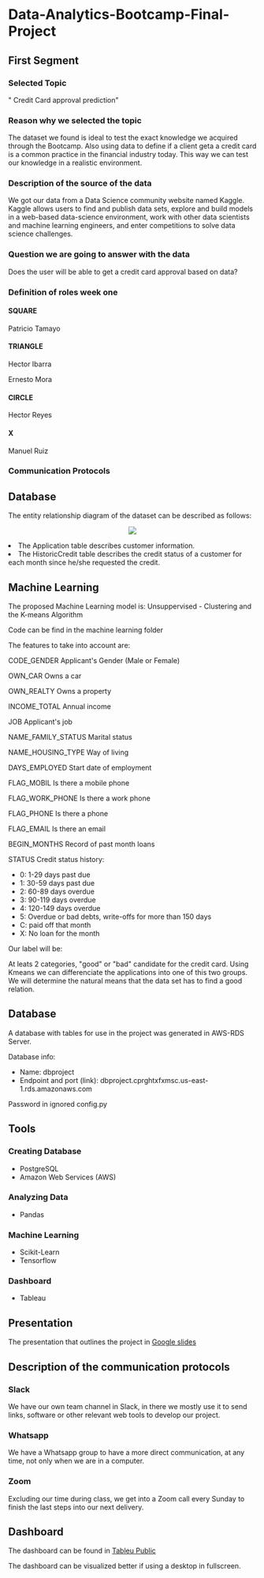 # Data-Analytics-Bootcamp-Final-Project

## First Segment

### Selected Topic
" Credit Card approval prediction"

### Reason why we selected the topic
The dataset we found is ideal to test the exact knowledge we acquired through the Bootcamp. Also using data to define if a client geta a credit card is a common practice in the financial industry today. This way we can test our knowledge in a realistic environment.


### Description of the source of the data
We got our data from a Data Science community website named Kaggle. Kaggle allows users to find and publish data sets, explore and build models in a web-based data-science environment, work with other data scientists and machine learning engineers, and enter competitions to solve data science challenges.

### Question we are going to answer with the data
Does the user will be able to get a credit card approval based on data?

### Definition of roles week one

#### SQUARE
Patricio Tamayo
#### TRIANGLE
Hector Ibarra

Ernesto Mora
#### CIRCLE
Hector Reyes
#### X
Manuel Ruiz
### Communication Protocols

## Database 
The entity relationship diagram of the dataset can be described as follows: 

<p align="center">
 <img src="https://user-images.githubusercontent.com/21972342/153769706-a98d666f-3b62-407f-8685-d0c4a8df1d84.png"/>
</p?

- The Application table describes customer information.
- The HistoricCredit table describes the credit status of a customer for each month since he/she requested the credit.

## Machine Learning


The proposed Machine Learning model is: 
Unsuppervised - Clustering and the K-means Algorithm

Code can be find in the machine learning folder

The features to take into account are: 

CODE_GENDER     Applicant's Gender (Male or Female)

OWN_CAR     Owns a car

OWN_REALTY      Owns a property

INCOME_TOTAL        Annual income	

JOB     Applicant's job	

NAME_FAMILY_STATUS      Marital status	

NAME_HOUSING_TYPE       Way of living	

DAYS_EMPLOYED       Start date of employment

FLAG_MOBIL      Is there a mobile phone	

FLAG_WORK_PHONE     Is there a work phone	

FLAG_PHONE      Is there a phone	

FLAG_EMAIL      Is there an email	

BEGIN_MONTHS        Record of past month loans

STATUS      Credit status history:
-   0: 1-29 days past due 
-   1: 30-59 days past due 
-   2: 60-89 days overdue 
-   3: 90-119 days overdue 
-   4: 120-149 days overdue 
-   5: Overdue or bad debts, write-offs for more than 150 days 
-   C: paid off that month 
-   X: No loan for the month

Our label will be:

At leats 2 categories, "good" or "bad" candidate for the credit card. Using Kmeans we can differenciate the applications into one of this two groups. We will determine the natural means that the data set has to find a good relation.

## Database

A database with tables for use in the project was generated in AWS-RDS Server.

Database info:
- Name: dbproject
- Endpoint and port (link): dbproject.cprghtxfxmsc.us-east-1.rds.amazonaws.com

Password in ignored config.py

## Tools  
### Creating Database  
- PostgreSQL  
- Amazon Web Services (AWS)  
### Analyzing Data  
- Pandas  
### Machine Learning  
- Scikit-Learn  
- Tensorflow  
### Dashboard  
- Tableau  


## Presentation
The presentation that outlines the project in [Google slides](https://docs.google.com/presentation/d/1Z_A6kwwKbiF3FvnKe_KBhuP6LGJ8C_TPaqjhdFbzavE/edit?usp=sharing)

## Description of the communication protocols  
### Slack  
We have our own team channel in Slack, in there we mostly use it to send links, software or other relevant web tools to develop our project.  

### Whatsapp  
We have a Whatsapp group to have a more direct communication, at any time, not only when we are in a computer.  

### Zoom  
Excluding our time during class, we get into a Zoom call every Sunday to finish the last steps into our next delivery.  

## Dashboard
The dashboard can be found in [Tableu Public](https://public.tableau.com/views/CreditCardApprovalAnalysis/CreditCardApporval?:language=en-US&publish=yes&:display_count=n&:origin=viz_share_link)

The dashboard can be visualized better if using a desktop in fullscreen. 

